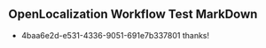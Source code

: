 ## OpenLocalization Workflow Test MarkDown
* 4baa6e2d-e531-4336-9051-691e7b337801 thanks!

<!--HONumber=Oct16_HO3-->


